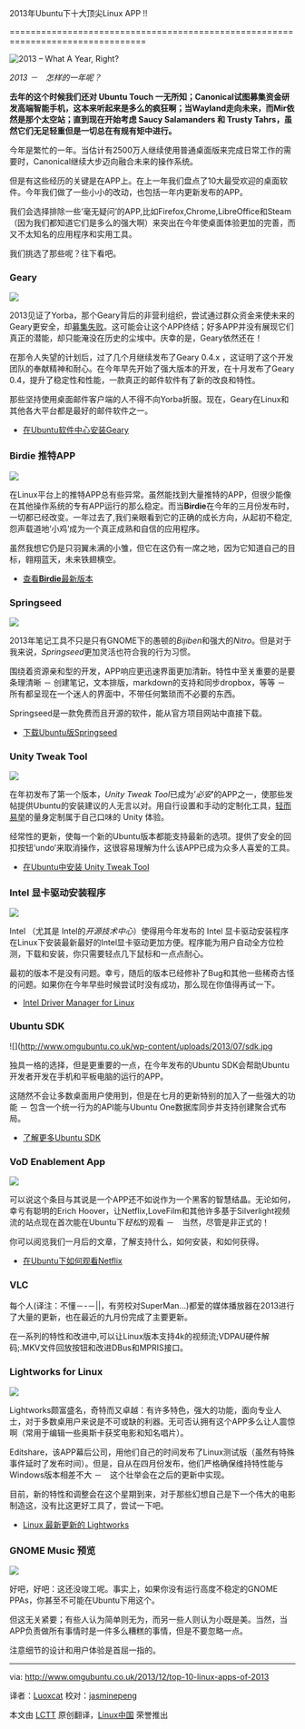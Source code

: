 2013年Ubuntu下十大顶尖Linux APP !!

================================================================================

![2013 – What A Year, Right?](http://www.omgubuntu.co.uk/wp-content/uploads/2013/12/apps1.jpg)

*2013 －　怎样的一年呢？*

**去年的这个时候我们还对 Ubuntu Touch 一无所知；Canonical试图募集资金研发高端智能手机，这本来听起来是多么的疯狂啊；当Wayland走向未来，而Mir依然是那个太空站；直到现在开始考虑 Saucy Salamanders 和 Trusty Tahrs，虽然它们无足轻重但是一切总在有规有矩中进行。**

今年是繁忙的一年。当估计有2500万人继续使用普通桌面版来完成日常工作的需要时，Canonical继续大步迈向融合未来的操作系统。

但是有这些经历的关键是在APP上。在上一年我们盘点了10大最受欢迎的桌面软件。今年我们做了一些小小的改动，也包括一年内更新发布的APP。

我们会选择排除一些‘毫无疑问’的APP,比如Firefox,Chrome,LibreOffice和Steam （因为我们都知道它们是多么的强大啊）来突出在今年使桌面体验更加的完善，而又不太知名的应用程序和实用工具。

我们挑选了那些呢？往下看吧。

### Geary ###

![](http://www.omgubuntu.co.uk/wp-content/uploads/2013/10/Screen-Shot-2013-10-04-at-14.30.29.png)

2013见证了Yorba，那个Geary背后的非营利组织，尝试通过群众资金来使未来的Geary更安全，却[募集失败][1]。这可能会让这个APP终结；好多APP并没有展现它们真正的潜能，却只能淹没在历史的尘埃中。庆幸的是，Geary依然还在！

在那令人失望的计划后，过了几个月继续发布了Geary 0.4.x ，这证明了这个开发团队的奉献精神和耐心。在今年早先开始了强大版本的开发，在十月发布了Geary 0.4，提升了稳定性和性能，一款真正的邮件软件有了新的改良和特性。

那些坚持使用桌面邮件客户端的人不得不向Yorba折服。现在，Geary在Linux和其他各大平台都是最好的邮件软件之一。

- [在Ubuntu软件中心安装Geary][2]

### Birdie 推特APP ###

![](http://www.omgubuntu.co.uk/wp-content/uploads/2013/07/Screen-Shot-2013-07-11-at-10.51.jpg)

在Linux平台上的推特APP总有些异常。虽然能找到大量推特的APP，但很少能像在其他操作系统的专有APP运行的那么稳定。而当**Birdie**在今年的三月份发布时，一切都已经改变。一年过去了,我们亲眼看到它的正确的成长方向，从起初不稳定,怨声载道地‘小鸡’成为一个真正成熟和自信的应用程序。

虽然我想它仍是只羽翼未满的小雏，但它在这仍有一席之地，因为它知道自己的目标，翱翔蓝天，未来铁翅横空。

- [查看**Birdie**最新版本][3]

### Springseed ###

![](http://www.omgubuntu.co.uk/wp-content/uploads/2013/07/springseed.jpg)

2013年笔记工具不只是只有GNOME下的愚顿的*Bijiben*和强大的*Nitro*。但是对于我来说，*Springseed*更加灵活也符合我的行为习惯。

围绕着资源亲和型的开发，APP响应更迅速界面更加清新。特性中至关重要的是要条理清晰 － 创建笔记，文本排版，markdown的支持和同步dropbox，等等 － 所有都呈现在一个迷人的界面中，不带任何繁琐而不必要的东西。

Springseed是一款免费而且开源的软件，能从官方项目网站中直接下载。

- [下载Ubuntu版Springseed][4]

### Unity Tweak Tool ###

![](http://www.omgubuntu.co.uk/wp-content/uploads/2013/03/Unity-Tweak-Tool.png)

在年初发布了第一个版本，*Unity Tweak Tool*已成为’*必安*’的APP之一，使那些发帖提供Ubuntu的安装建议的人无言以对。用自行设置和手动的定制化工具，[轻而易举][5]的量身定制属于自己口味的 Unity 体验。

经常性的更新，使每一个新的Ubuntu版本都能支持最新的选项。提供了安全的回扣按钮‘undo’来取消操作，这很容易理解为什么该APP已成为众多人喜爱的工具。

- [在Ubuntu中安装 Unity Tweak Tool][6]

### Intel 显卡驱动安装程序 ###

![](http://www.omgubuntu.co.uk/wp-content/uploads/2013/04/intelgraphicsdriverinstaller.png)

Intel （尤其是 Intel的*开源技术中心*）使得用今年发布的 Intel 显卡驱动安装程序在Linux下安装最新最好的Intel显卡驱动更加方便。程序能为用户自动全方位检测，下载和安装，你只需要轻点几下鼠标和一点点耐心。

最初的版本不是没有问题。幸亏，随后的版本已经修补了Bug和其他一些稀奇古怪的问题。如果你在今年早些时候尝试时没有成功，那么现在你值得再试一下。

- [Intel Driver Manager for Linux][7]

### Ubuntu SDK ###

![](http://www.omgubuntu.co.uk/wp-content/uploads/2013/07/sdk.jpg

独具一格的选择，但是更重要的一点，在今年发布的Ubuntu SDK会帮助Ubuntu开发者开发在手机和平板电脑的运行的APP。

这随然不会让多数桌面用户使用到，但是在七月的更新特别的加入了一些强大的功能 － 包含一个统一行为的API能与Ubuntu One数据库同步并支持创建聚合式布局。

- [了解更多Ubuntu SDK][8]

### VoD Enablement App ###

![](http://www.omgubuntu.co.uk/wp-content/uploads/2013/01/netflix.jpg)

可以说这个条目与其说是一个APP还不如说作为一个黑客的智慧结晶。无论如何，幸亏有聪明的Erich Hoover，让Netflix,LoveFilm和其他许多基于Silverlight视频流的站点现在首次能在Ubuntu下*轻松*的观看 －　当然，尽管是非正式的！

你可以阅览我们一月后的文章，了解支持什么，如何安装，和如何获得。

- [在Ubuntu下如何观看Netflix][9]

### VLC ###

每个人(译注：不懂－-－||，有劳校对SuperMan...)都爱的媒体播放器在2013进行了大量的更新，也在最近的九月份完成了主要更新。

在一系列的特性和改进中,可以让Linux版本支持4k的视频流;VDPAU硬件解码;.MKV文件回放按钮和改进DBus和MPRIS接口。

### Lightworks for Linux ###

![](http://www.omgubuntu.co.uk/wp-content/uploads/2012/02/lightworks.jpg)

Lightworks颇富盛名，奇特而又卓越：有许多特色，强大的功能，面向专业人士，对于多数桌用户来说是不可或缺的利器。无可否认拥有这个APP多么让人震惊啊（常用于编辑一些奥斯卡获奖电影和知名唱片）。

Editshare，该APP幕后公司，用他们自己的时间发布了Linux测试版（虽然有特殊事件延时了发布时间）。但是，自从在四月份发布，他们严格确保维持特性能与Windows版本相差不大 －　这个壮举会在之后的更新中实现。

目前，新的特性和调整会在这个星期到来，对于那些幻想自己是下一个伟大的电影制造这，没有比这更好工具了，尝试一下吧。

- [Linux 最新更新的 Lightworks][10]

### GNOME Music 预览 ###

![](http://www.omgubuntu.co.uk/wp-content/uploads/2013/09/gnome-music.jpg)

好吧，好吧：这还没竣工呢。事实上，如果你没有运行高度不稳定的GNOME PPAs，你甚至不可能在Ubuntu下用这个。

但这无关紧要；有些人认为简单则无为，而另一些人则认为小既是美。当然，当APP负责做所有事情时是一件多么糟糕的事情，但是不要忽略一点。

注意细节的设计和用户体验是首屈一指的。

--------------------------------------------------------------------------------

via: http://www.omgubuntu.co.uk/2013/12/top-10-linux-apps-of-2013

译者：[Luoxcat](https://github.com/Luoxcat) 校对：[jasminepeng](https://github.com/jasminepeng)

本文由 [LCTT](https://github.com/LCTT/TranslateProject) 原创翻译，[Linux中国](http://linux.cn/) 荣誉推出

[1]:http://www.omgubuntu.co.uk/2013/04/geary-fundraiser-fails-at-half-way-mark
[2]:apt:geary
[3]:http://www.omgubuntu.co.uk/2013/07/birdie-twitter-app-updates-with-conversations
[4]:http://getspringseed.com/
[5]:http://www.thefreedictionary.com/doddle
[6]:apt://unity-tweak-tool
[7]:https://01.org/linuxgraphics/downloads/2013/intelr-graphics-installer-1.0.2-linux
[8]:http://developer.ubuntu.com/apps/create/get-the-sdk/
[9]:http://www.omgubuntu.co.uk/2013/01/how-to-watch-lovefilm-redbox-instant-or-netflix-on-ubuntu
[10]:http://www.omgubuntu.co.uk/2013/11/lightworks-for-linux-beta-updated
